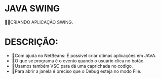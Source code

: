 # JAVA SWING
👨‍⚖️CRIANDO APLICAÇÃO SWING.

# DESCRIÇÃO:

* 🔹Com ajuda no NetBeans: É possivel criar otimas aplicações em JAVA.
* 🔹O que se programa é o evento quando o usuário clica no botão.
* 🔹Usamos também VSC para dá uma caprichada no codigo.
* 🔹Para abrir a janela é preciso que o Debug esteja no modo File.

